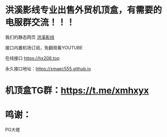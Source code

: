 # 洪溪影线专业出售外贸机顶盒，有需要的电服群交流！！！
我们的静态网页  <a href="https://xmaec555.github.io/ind.html">洪溪影线</a>

接口内置机场订阅，免翻观看YOUTUBE  

在线接口  https://hx208.top   

永久接口地址：https://xmaec555.github.io

# 机顶盒TG群：https://t.me/xmhxyx

# 鸣谢：
PG大佬  
